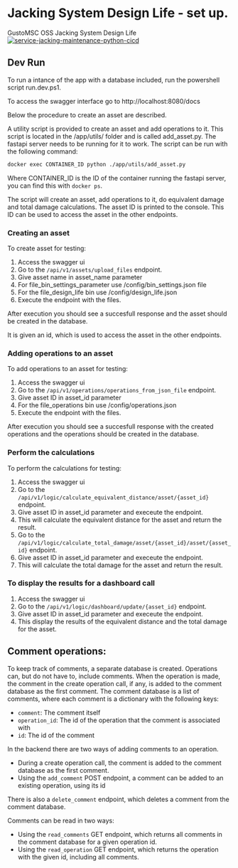# **Jacking System Design Life - set up**.

GustoMSC OSS Jacking System Design Life 
[![service-jacking-maintenance-python-cicd](https://github.com/NationalOilwellVarco/oss-jacking-maintenance/actions/workflows/service-jacking-maintenance-python-cicd.yml/badge.svg)](https://github.com/NationalOilwellVarco/oss-jacking-maintenance/actions/workflows/service-jacking-maintenance-python-cicd.yml)

## Dev Run
To run a intance of the app with a database included, run the powershell script run.dev.ps1.

To access the swagger interface go to http://localhost:8080/docs

Below the procedure to create an asset are described.

A utility script is provided to create an asset and add operations to it. This script is located in the /app/utils/ folder and is called add_asset.py. The fastapi server needs to be running for it to work. The script can be run with the following command:

```bash
docker exec CONTAINER_ID python ./app/utils/add_asset.py
```

Where CONTAINER_ID is the ID of the container running the fastapi server, you can find this with `docker ps`.

The script will create an asset, add operations to it, do equivalent damage and total damage calculations. The asset ID is printed to the console. This ID can be used to access the asset in the other endpoints.

### Creating an asset
To create asset for testing:
1. Access the swagger ui
1. Go to the `/api/v1/assets/upload_files` endpoint.
1. Give asset name in asset_name parameter
1. For file_bin_settings_parameter use /config/bin_settings.json file
1. For the file_design_life bin use /config/design_life.json
1. Execute the endpoint with the files.

After execution you should see a succesfull response and the asset should be created in the database.

It is given an id, which is used to access the asset in the other endpoints.

### Adding operations to an asset
To add operations to an asset for testing:
1. Access the swagger ui
1. Go to the `/api/v1/operations/operations_from_json_file` endpoint.
1. Give asset ID in asset_id parameter
1. For the file_operations bin use /config/operations.json
1. Execute the endpoint with the files.

After execution you should see a succesfull response with the created operations and the operations should be created in the database.

### Perform the calculations
To perform the calculations for testing:
1. Access the swagger ui
1. Go to the `/api/v1/logic/calculate_equivalent_distance/asset/{asset_id}` endpoint.
1. Give asset ID in asset_id parameter and execeute the endpoint.
1. This will calculate the equivalent distance for the asset and return the result.
1. Go to the `/api/v1/logic/calculate_total_damage/asset/{asset_id}/asset/{asset_id}` endpoint.
1. Give asset ID in asset_id parameter and execeute the endpoint.
1. This will calculate the total damage for the asset and return the result.

### To display the results for a dashboard call
1. Access the swagger ui
1. Go to the `/api/v1/logic/dashboard/update/{asset_id}` endpoint.
1. Give asset ID in asset_id parameter and execeute the endpoint.
1. This display the results of the equivalent distance and the total damage for the asset.

## Comment operations:
To keep track of comments, a separate database is created.
Operations can, but do not have to, include comments. 
When the operation is made, the comment in the create operation call, if any, is added to the comment database as the first comment.
The comment database is a list of comments, where each comment is a dictionary with the following keys:

- `comment`: The comment itself
- `operation_id`: The id of the operation that the comment is associated with
- `id`: The id of the comment

In the backend there are two ways of adding comments to an operation.
- During a create operation call, the comment is added to the comment database as the first comment.
- Using the `add_comment` POST endpoint, a comment can be added to an existing operation, using its id

There is also a `delete_comment`  endpoint, which deletes a comment from the comment database.

Comments can be read in two ways:
- Using the `read_comments` GET endpoint, which returns all comments in the comment database for a given operation id.
- Using the `read_operation` GET endpoint, which returns the operation with the given id, including all comments.
 
